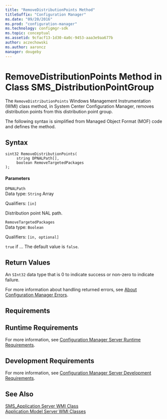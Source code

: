 ```yaml
---
title: "RemoveDistributionPoints Method"
titleSuffix: "Configuration Manager"
ms.date: "09/20/2016"
ms.prod: "configuration-manager"
ms.technology: configmgr-sdk
ms.topic: conceptual
ms.assetid: 9cfacf13-1d30-4a0c-9453-aaa3e9aa677b
author: aczechowski
ms.author: aaroncz
manager: dougeby
---
```

# RemoveDistributionPoints Method in Class SMS_DistributionPointGroup
The `RemoveDistributionPoints` Windows Management Instrumentation (WMI) class method, in System Center Configuration Manager, removes distribution points from this distribution point group.  

 The following syntax is simplified from Managed Object Format (MOF) code and defines the method.  

## Syntax  

```  
sint32 RemoveDistributionPoints(  
     string DPNALPath[],  
     boolean RemoveTargetedPackages  
);  
```  

#### Parameters  
 `DPNALPath`  
 Data type: `String` Array  

 Qualifiers: `[in]`  

 Distribution point NAL path.  

 `RemoveTargetedPackages`  
 Data type: `Boolean`  

 Qualifiers: `[in, optional]`  

 `true` if …  The default value is `false`.  

## Return Values  
 An  `SInt32` data type that is 0 to indicate success or non-zero to indicate failure.  

 For more information about handling returned errors, see [About Configuration Manager Errors](../../../../../develop/core/understand/about-configuration-manager-errors.md).  

## Requirements  

## Runtime Requirements  
 For more information, see [Configuration Manager Server Runtime Requirements](../../../../../develop/core/reqs/server-runtime-requirements.md).  

## Development Requirements  
 For more information, see [Configuration Manager Server Development Requirements](../../../../../develop/core/reqs/server-development-requirements.md).  

## See Also  
 [SMS_Application Server WMI Class](../../../../../develop/reference/apps/sms_application-server-wmi-class.md)   
 [Application Model Server WMI Classes](../../../../../develop/reference/apps/application-management-server-wmi-classes.md)
